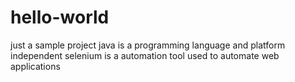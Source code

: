 # hello-world
just a sample project
java is a programming language and platform independent
selenium is a automation tool used to automate web applications
